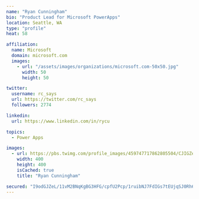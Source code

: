 ```yaml
---
name: "Ryan Cunningham"
bio: "Product Lead for Microsoft PowerApps"
location: Seattle, WA
type: "profile"
heat: 58

affiliation:
  name: Microsoft
  domain: microsoft.com
  images:
    - url: "/assets/images/organizations/microsoft.com-50x50.jpg"
      width: 50
      height: 50

twitter:
  username: rc_says
  url: https://twitter.com/rc_says
  followers: 2774

linkedin:
  url: https://www.linkedin.com/in/rycu

topics:
  - Power Apps

images:
  - url: https://pbs.twimg.com/profile_images/459747717862805504/CJIGZejd_400x400.png
    width: 400
    height: 400
    isCached: true
    title: "Ryan Cunningham"

secured: "I9odGJZeL/11vM2BNqKgBG3HFG/cpfU2Pcp/1ruibNJ7FdIGs7tEUjqSJ0Rh6R7g40dZx/r8/veH4DkEY6yDsfTSFLQCP30rrefIgi4UiY82SLksNWm27PED8mJiTYJWl3+CNCKFUDF4/F6+BZk1ff3U/kmLWfa2xoR+8DmbhdjyF/xA7zSap6E+nwS8s/2UXOs0lKiplPyStTfEKutMBYjd92JbF/6BfKhyJ8LTzzM3w0MGQ4UmgO3T/xynM0nqWZHjFvUH45U7ur279IVW16PSoDhD5VP7crj3MrBJCeamsE8tTDoL3GJUKCTP62rqHfRgZmFg8ah1IF1tEbyxd7vTW7U9pnAzPecOzBq8wWWl40OXHUlD8f4lXuZG54+rBCiUTEgZZwv2MCQV/i2KHTc/7/vTLzswY0BZJXQfcNg=;jjHL9wkfk6dAKTMTghPGHw=="
---
```



